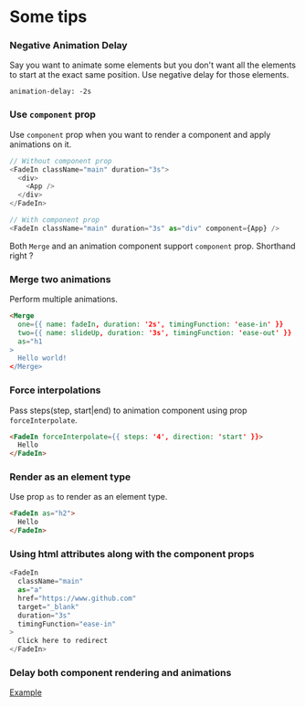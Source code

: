 # Some tips

### Negative Animation Delay

Say you want to animate some elements but you don't want all the elements to start at the exact same position. Use negative delay for those elements.

`animation-delay: -2s`

### Use `component` prop

Use `component` prop when you want to render a component and apply animations on it.

```javascript
// Without component prop
<FadeIn className="main" duration="3s">
  <div>
    <App />
  </div>
</FadeIn>
```

```javascript
// With component prop
<FadeIn className="main" duration="3s" as="div" component={App} />
```

Both `Merge` and an animation component support `component` prop. Shorthand right ?

### Merge two animations

Perform multiple animations.

```html
<Merge
  one={{ name: fadeIn, duration: '2s', timingFunction: 'ease-in' }}
  two={{ name: slideUp, duration: '3s', timingFunction: 'ease-out' }}
  as="h1
>
  Hello world!
</Merge>
```

### Force interpolations

Pass steps(step, start|end) to animation component using prop `forceInterpolate`.

```html
<FadeIn forceInterpolate={{ steps: '4', direction: 'start' }}>
  Hello
</FadeIn>
```

### Render as an element type

Use prop `as` to render as an element type.

```html
<FadeIn as="h2">
  Hello
</FadeIn>
```

### Using html attributes along with the component props

```javascript
<FadeIn
  className="main"
  as="a"
  href="https://www.github.com"
  target="_blank"
  duration="3s"
  timingFunction="ease-in"
>
  Click here to redirect
</FadeIn>

```

### Delay both component rendering and animations

[Example](https://github.com/nitin42/animate-components/blob/master/packages/animate-components/examples/delay.js)
